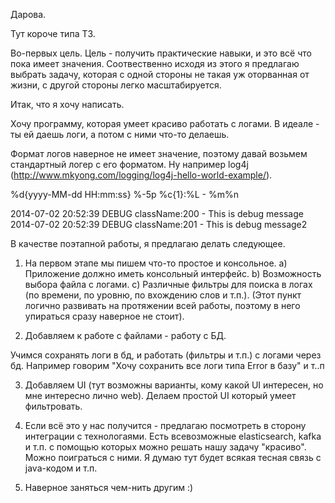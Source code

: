 Дарова. 

Тут короче типа ТЗ. 

Во-первых цель. 
Цель - получить практические навыки, и это всё что пока имеет значения. 
Соотвественно исходя из этого я предлагаю выбрать задачу, которая с одной стороны 
не такая уж оторванная от жизни, с другой стороны легко масштабируется. 

Итак, что я хочу написать. 

Хочу программу, которая умеет красиво работать с логами. В идеале - ты ей даешь логи, а потом с ними что-то делаешь. 

Формат логов наверное не имеет значение, поэтому давай возьмем стандартный логер с его форматом. Ну например log4j (http://www.mkyong.com/logging/log4j-hello-world-example/). 

%d{yyyy-MM-dd HH:mm:ss} %-5p %c{1}:%L - %m%n

2014-07-02 20:52:39 DEBUG className:200 - This is debug message
2014-07-02 20:52:39 DEBUG className:201 - This is debug message2


В качестве поэтапной работы, я предлагаю делать следующее. 

1)  На первом этапе мы пишем что-то простое и консольное. 
  a) Приложение должно иметь консольный интерфейс.
  b) Возможность выбора файла с логами.
  c) Различные фильтры для поиска в логах  (по времени, по уровню, по вхождению слов и т.п.). 
      (Этот пункт логично развивать на протяжении всей работы, поэтому в него упираться сразу наверное не стоит).

2) Добавляем к работе с файлами - работу с БД. 

Учимся сохранять логи в бд, и работать (фильтры и т.п.) с логами через бд.  Например говорим "Хочу сохранить все логи типа Error в базу" и т..п

3) Добавляем UI (тут возможны варианты, кому какой UI интересен, но мне интересно лично web). Делаем простой UI который умеет фильтровать.

4) Если всё это у нас получится - предлагаю посмотреть в сторону интеграции с технологаями.
Есть всевозможные elasticsearch, kafka и т.п. с помощью которых можно решать нашу задачу "красиво". Можно поиграться с ними. Я думаю тут будет всякая тесная связь с java-кодом и т.п. 

5) Наверное заняться чем-нить другим :)

